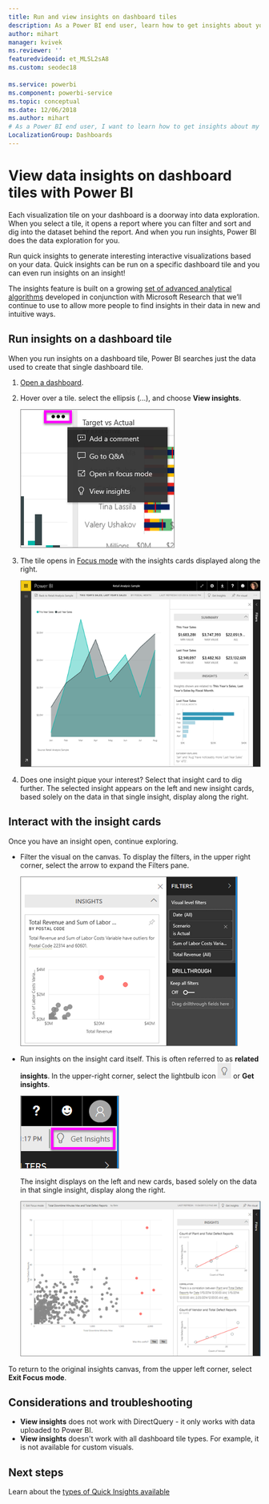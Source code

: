 ```yaml
---
title: Run and view insights on dashboard tiles
description: As a Power BI end user, learn how to get insights about your dashboard tiles.
author: mihart
manager: kvivek
ms.reviewer: ''
featuredvideoid: et_MLSL2sA8
ms.custom: seodec18

ms.service: powerbi
ms.component: powerbi-service
ms.topic: conceptual
ms.date: 12/06/2018
ms.author: mihart
# As a Power BI end user, I want to learn how to get insights about my dashboard tiles.
LocalizationGroup: Dashboards
---
```

# View data insights on dashboard tiles with Power BI
Each visualization tile on your dashboard is a doorway into data exploration. When you select a tile, it opens a report where you can filter and sort and dig into the dataset behind the report. And when you run insights, Power BI does the data exploration for you.

Run quick insights to generate interesting interactive visualizations based on your data. Quick insights can be run on a specific dashboard tile and you can even run insights on an insight!

The insights feature is built on a growing [set of advanced analytical algorithms](end-user-insight-types.md) developed in conjunction with Microsoft Research that we’ll continue to use to allow more people to find insights in their data in new and intuitive ways.

## Run insights on a dashboard tile
When you run insights on a dashboard tile, Power BI searches just the data used to create that single dashboard tile. 

1. [Open a dashboard](end-user-dashboards.md).
2. Hover over a tile. select the ellipsis (...), and choose **View insights**. 

    ![ellipsis menu mode](./media/end-user-insights/power-bi-hover.png)


3. The tile opens in [Focus mode](end-user-focus.md) with the insights cards displayed along the right.    
   
    ![Focus mode](./media/end-user-insights/pbi-insights-tile.png)    
4. Does one insight pique your interest? Select that insight card to dig further. The selected insight appears on the left and new insight cards, based solely on the data in that single insight, display along the right.    

 ## Interact with the insight cards
Once you have an insight open, continue exploring.

   * Filter the visual on the canvas.  To display the filters, in the upper right corner, select the arrow to expand the Filters pane.

     ![insight an Filters menu expanded](./media/end-user-insights/power-bi-insights-on-insights.png)
   
   * Run insights on the insight card itself. This is often referred to as **related insights**. In the upper-right corner, select the lightbulb icon ![Get insights icon](./media/end-user-insights/power-bi-bulb-icon.png)  or **Get insights**.
     
     ![menubar showing Get Insights icon](./media/end-user-insights/power-bi-autoinsights-tile.png)
     
     The insight displays on the left and new cards, based solely on the data in that single insight, display along the right.
     
     ![insights on insights](./media/end-user-insights/power-bi-insights-on-insights-new.png)

To return to the original insights canvas, from the upper left corner, select **Exit Focus mode**.

## Considerations and troubleshooting
- **View insights** does not work with DirectQuery - it only works with data uploaded to Power BI.
- **View insights** doesn't work with all dashboard tile types. For example, it is not available for custom visuals.<!--[custom visuals](end-user-custom-visuals.md)-->


## Next steps
Learn about the [types of Quick Insights available](end-user-insight-types.md)

